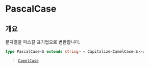 # PascalCase

## 개요

문자열을 파스칼 표기법으로 변환합니다.

```ts
type PascalCase<S extends string> = Capitalize<CamelCase<S>>;
```

> [`CamelCase`](/ko/api/types/camel-case)
